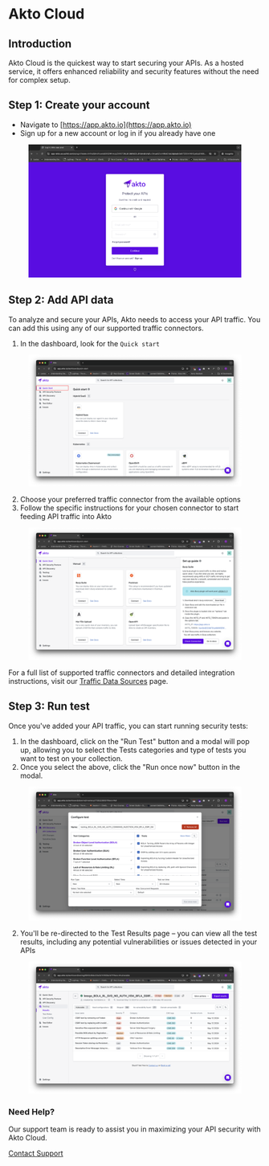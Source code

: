 # Akto Cloud

## Introduction

Akto Cloud is the quickest way to start securing your APIs. As a hosted service, it offers enhanced reliability and security features without the need for complex setup.

## Step 1: Create your account

* Navigate to [https://app.akto.io](https://app.akto.io)
* Sign up for a new account or log in if you already have one

<figure><img src="../../.gitbook/assets/image (16) (1).png" alt=""><figcaption></figcaption></figure>

## Step 2: Add API data

To analyze and secure your APIs, Akto needs to access your API traffic. You can add this using any of our supported traffic connectors.

1. In the dashboard, look for the `Quick start`

<figure><img src="../../.gitbook/assets/image (17) (1).png" alt=""><figcaption></figcaption></figure>

2. Choose your preferred traffic connector from the available options
3. Follow the specific instructions for your chosen connector to start feeding API traffic into Akto

<figure><img src="../../.gitbook/assets/image (18) (1).png" alt=""><figcaption></figcaption></figure>

For a full list of supported traffic connectors and detailed integration instructions, visit our [Traffic Data Sources](https://docs.akto.io/traffic-connections/traffic-data-sources) page.

## Step 3: Run test

Once you've added your API traffic, you can start running security tests:

1. In the dashboard, click on the "Run Test" button and a modal will pop up, allowing you to select the Tests categories and type of tests you want to test on your collection.
2. Once you select the above, click the "Run once now" button in the modal.

<figure><img src="../../.gitbook/assets/image (20) (1).png" alt=""><figcaption></figcaption></figure>

2. You'll be re-directed to the  Test Results page – you can view all the test results, including any potential vulnerabilities or issues detected in your APIs

<figure><img src="../../.gitbook/assets/image (19) (1).png" alt=""><figcaption></figcaption></figure>

### Need Help?

Our support team is ready to assist you in maximizing your API security with Akto Cloud.

[Contact Support](mailto:support@akto.io)
